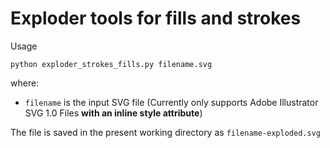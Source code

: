 # Exploder tools for fills and strokes

Usage
```
python exploder_strokes_fills.py filename.svg
```

where:
* ```filename``` is the input SVG file (Currently only supports Adobe Illustrator SVG 1.0 Files **with an inline style attribute**)

The file is saved in the present working directory as ```filename-exploded.svg```
